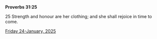 **Proverbs 31:25**

25 Strength and honour are her clothing; and she shall rejoice in time to come.

[Friday 24-January, 2025](https://getbible.life/kjv/Proverbs/31/25)
